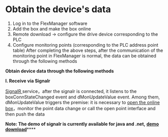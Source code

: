 # Obtain the device's data

1. Log in to the FlexManager software
2. Add the box and make the box online
3. Remote download -&gt; configure the drive device corresponding to the PLC
4. Configure monitoring points \(corresponding to the PLC address point table\)  After completing the above steps, after the communication of the monitoring point in FlexManager is normal, the data can be obtained through the following methods

 **Obtain device data through the following methods**  


**I. Receive via Signalr**

[SignalR ](https://app.gitbook.com/@upsilonauto/s/sdk-interface-and-http-interface/~/drafts/-Mj75zBH304KkN9PgZPN/http-document-1/data-push/untitled-5)service，after the signalr is connected, it listens to the boxConnStateChanged event and dMonUpdateValue event. Among them, dMonUpdateValue triggers the premise: it is necessary to [open the online box](https://app.gitbook.com/@upsilonauto/s/sdk-interface-and-http-interface/~/drafts/-Mj75zBH304KkN9PgZPN/http-document-1/monitoring-point-push-control-interface/untitled-4)，monitor the point data change or call the open point interface and then push the data

**Note: The demo of signalr is currently available for java and .net,** [**demo download**](https://app.gitbook.com/@upsilonauto/s/sdk-interface-and-http-interface/~/drafts/-Mj75zBH304KkN9PgZPN/demo-download-1)\*\*\*\*

